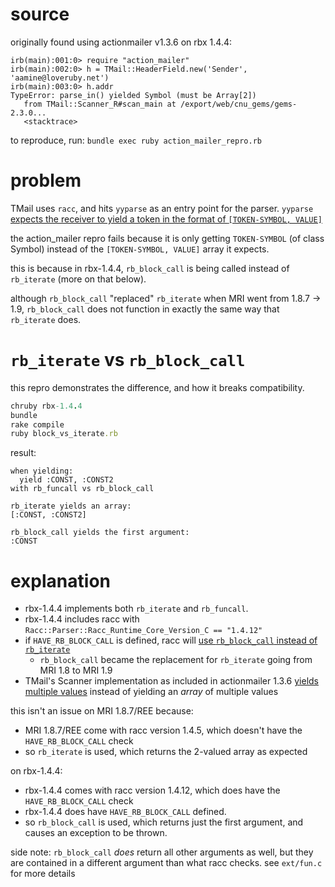 # source

originally found using actionmailer v1.3.6 on rbx 1.4.4:

```
irb(main):001:0> require "action_mailer"
irb(main):002:0> h = TMail::HeaderField.new('Sender', 'aamine@loveruby.net')
irb(main):003:0> h.addr
TypeError: parse_in() yielded Symbol (must be Array[2])
   from TMail::Scanner_R#scan_main at /export/web/cnu_gems/gems-2.3.0...
   <stacktrace>
```

to reproduce, run: `bundle exec ruby action_mailer_repro.rb`

# problem

TMail uses `racc`, and hits `yyparse` as an entry point for the parser. `yyparse` [expects the receiver to yield a token in the format of `[TOKEN-SYMBOL, VALUE]`](https://github.com/tenderlove/racc/blob/0409b1df1dadc50e35e73c34214891e628f51707/lib/racc/parser.rb#L323-L327)

the action\_mailer repro fails because it is only getting `TOKEN-SYMBOL` (of class Symbol) instead of the `[TOKEN-SYMBOL, VALUE]` array it expects.

this is because in rbx-1.4.4, `rb_block_call` is being called instead of `rb_iterate` (more on that below).

although `rb_block_call` "replaced" `rb_iterate` when MRI went from 1.8.7 &rarr; 1.9, `rb_block_call` does not function in exactly the same way that `rb_iterate` does.

# `rb_iterate` vs `rb_block_call`

this repro demonstrates the difference, and how it breaks compatibility.

```ruby
chruby rbx-1.4.4
bundle
rake compile
ruby block_vs_iterate.rb
```

result:

```
when yielding:
  yield :CONST, :CONST2
with rb_funcall vs rb_block_call

rb_iterate yields an array:
[:CONST, :CONST2]

rb_block_call yields the first argument:
:CONST
```

# explanation

* rbx-1.4.4 implements both `rb_iterate` and `rb_funcall`.
* rbx-1.4.4 includes racc with `Racc::Parser::Racc_Runtime_Core_Version_C == "1.4.12"`
* if `HAVE_RB_BLOCK_CALL` is defined, racc will [use `rb_block_call` instead of `rb_iterate`](https://github.com/tenderlove/racc/blob/0409b1df1dadc50e35e73c34214891e628f51707/ext/racc/cparse.c#L267-L273)
  * `rb_block_call` became the replacement for `rb_iterate` going from MRI 1.8 to MRI 1.9
* TMail's Scanner implementation as included in actionmailer 1.3.6 [yields multiple values](https://github.com/rails/rails/blob/v1.2.6/actionmailer/lib/action_mailer/vendor/tmail/scanner_r.rb#L150-L158) instead of yielding an *array* of multiple values

this isn't an issue on MRI 1.8.7/REE because:
* MRI 1.8.7/REE come with racc version 1.4.5, which doesn't have the `HAVE_RB_BLOCK_CALL` check
* so `rb_iterate` is used, which returns the 2-valued array as expected

on rbx-1.4.4:
* rbx-1.4.4 comes with racc version 1.4.12, which does have the `HAVE_RB_BLOCK_CALL` check
* rbx-1.4.4 does have `HAVE_RB_BLOCK_CALL` defined.
* so `rb_block_call` is used, which returns just the first argument, and causes an exception to be thrown.

side note: `rb_block_call` *does* return all other arguments as well, but they are contained in a different argument than what racc checks. see `ext/fun.c` for more details
